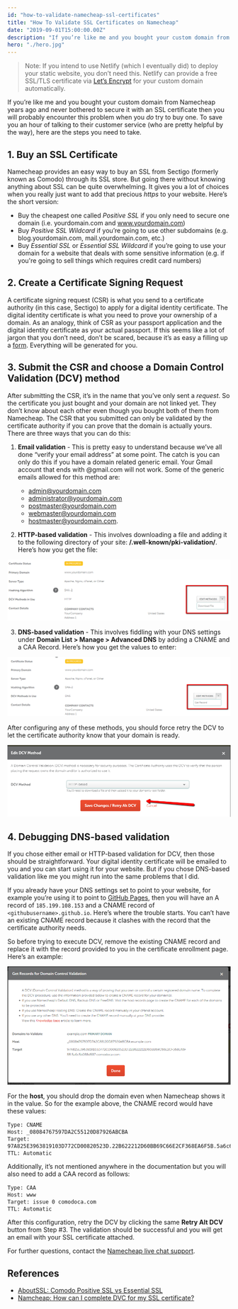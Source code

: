 ```yaml
---
id: "how-to-validate-namecheap-ssl-certificates"
title: "How To Validate SSL Certificates on Namecheap"
date: "2019-09-01T15:00:00.00Z"
description: "If you’re like me and you bought your custom domain from Namecheap years ago and never bothered to secure it with an SSL certificate then you will probably encounter this problem when you do try to buy one."
hero: "./hero.jpg"
---
```


> Note: If you intend to use Netlify (which I eventually did) to deploy your static website, you don’t need this. Netlify can provide a free SSL/TLS certificate via [Let’s Encrypt](https://letsencrypt.org) for your custom domain automatically.  

If you’re like me and you bought your custom domain from Namecheap years ago and never bothered to secure it with an SSL certificate then you will probably encounter this problem when you _do_ try to buy one.  To save you an hour of talking to their customer service (who are pretty helpful by the way), here are the steps you need to take.

## 1. Buy an SSL Certificate
Namecheap provides an easy way to buy an SSL from Sectigo (formerly known as Comodo) through its SSL store. But going there without knowing anything about SSL can be quite overwhelming. It gives you a lot of choices when you really just want to add that precious *https* to your website. Here’s the short version:
- Buy the cheapest one called _Positive SSL_ if you only need to secure one domain (i.e. yourdomain.com and www.yourdomain.com)
- Buy _Positive SSL Wildcard_ if you’re going to use other subdomains  (e.g. blog.yourdomain.com, mail.yourdomain.com, etc.)
- Buy _Essential SSL_ or _Essential SSL Wildcard_ if you’re going to use your domain for a website that deals with some sensitive information (e.g. if you're going to sell things which requires credit card numbers)

## 2. Create a Certificate Signing Request
A certificate signing request (CSR) is what you send to a certificate authority (in this case, Sectigo) to apply for a digital identity certificate. The digital identity certificate is what you need to prove your ownership of a domain. As an analogy, think of CSR as your passport application and the digital identity certificate as your actual passport. If this seems like a lot of jargon that you don’t need, don’t be scared, because it’s as easy a filling up a [form](https://decoder.link/csr_generator). Everything will be generated for you.

## 3. Submit the CSR and choose a Domain Control Validation (DCV) method
After submitting the CSR, it’s in the name that you’ve only sent a _request_.  So the certificate you just bought and your domain are not linked yet. They don’t know about each other even though you bought both of them from Namecheap. The CSR that you submitted can only be validated by the certificate authority if you can prove that the domain is actually yours. There are three ways that you can do this:

1. **Email validation** - This is pretty easy to understand because we’ve all done “verify your email address” at some point. The catch is you can only do this if you have a domain related generic email. Your Gmail account that ends with @gmail.com will not work. Some of the generic emails allowed for this method are: 
    - admin@yourdomain.com
    - administrator@yourdomain.com
    - postmaster@yourdomain.com
    - webmaster@yourdomain.com
    - hostmaster@yourdomain.com. 

2. **HTTP-based validation** - This involves downloading a file and adding it to the following directory of your site: **/.well-known/pki-validation/**. Here’s how you get the file:

![HTTP-based DCV on Namecheap](./dcv-http.png)

3. **DNS-based validation** - This involves fiddling with your DNS settings under **Domain List > Manage > Advanced DNS** by adding a CNAME and a CAA Record.  Here’s how you get the values to enter:

![DNS-based DCV on Namecheap](./dcv-dns.png)

After configuring any of these methods, you should force retry the DCV to let the certificate authority know that your domain is ready.

![Force retry DCV on Namecheap](./dcv-retry.png)


## 4. Debugging DNS-based validation
If you chose either email or HTTP-based validation for DCV, then those should be straightforward. Your digital identity certificate will be emailed to you and you can start using it for your website. But if you chose DNS-based validation like me you might run into the same problems that I did.

If you already have your DNS settings set to point to your website, for example you’re using it to point to [GitHub Pages](https://help.github.com/en/articles/setting-up-an-apex-domain), then you will have an A record of `185.199.108.153` and a CNAME record of `<githubusername>.github.io`. Here’s where the trouble starts. You can’t have an existing CNAME record because it clashes with the record that the certificate authority needs.

So before trying to execute DCV, remove the existing CNAME record and replace it with the record provided to you in the certificate enrollment page. Here’s an example:

![An example of records for DCV on Namcecheap](./dcv-records.png)

For the **host**, you should drop the domain even when Namecheap shows it in the value. So for the example above, the CNAME record would have these values:

```
Type: CNAME
Host: _08084767597DA2C55120D87926ABCBA
Target: 97A825E3963819103D772CD00820523D.22B622212D60BB69C66E2CF368EA6F5B.5a6c6b088d587.comodoca.com
TTL: Automatic
```

Additionally, it’s not mentioned anywhere in the documentation but you will also need to add a CAA record as follows:

```
Type: CAA
Host: www
Target: issue 0 comodoca.com
TTL: Automatic
```

After this configuration, retry the DCV by clicking the same **Retry Alt DCV** button from Step #3. The validation should be successful and you will get an email with your SSL certificate attached.

For further questions, contact the [Namecheap live chat support](https://www.namecheap.com/support/live-chat/domains/).

## References
- [AboutSSL: Comodo Positive SSL vs Essential SSL](https://aboutssl.org/compare-dv-ssl-comodo-positive-ssl-vs-comodo-essential-ssl/)
- [Namcheap: How can I complete DVC for my SSL certificate?](https://www.namecheap.com/support/knowledgebase/article.aspx/9637/68/how-can-i-complete-the-domain-control-validation-dcv-for-my-ssl-certificate)